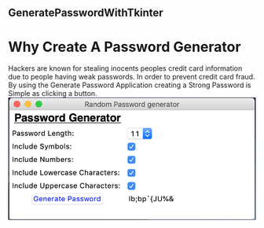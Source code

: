 ## GeneratePasswordWithTkinter
# Why Create A Password Generator
Hackers are known for stealing inocents peoples credit card information due to people having weak passwords. In order to prevent credit card fraud. By using the Generate Password Application creating a Strong Password is Simple as clicking a button. 
![](image/passwordGeneratorImage.png)

